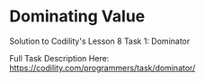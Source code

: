 # Dominating Value
Solution to Codility's Lesson 8 Task 1: Dominator

Full Task Description Here: https://codility.com/programmers/task/dominator/
